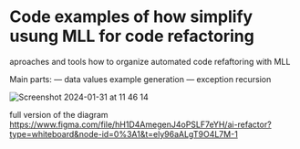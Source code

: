 # Code examples of how simplify usung MLL for code refactoring

aproaches and tools how to organize automated code refaftoring with MLL

Main parts:
— data values example generation
— exception recursion



![Screenshot 2024-01-31 at 11 46 14](https://github.com/williamqo/ai-refactor/assets/155407754/713119b5-36ed-4935-b1eb-096c12ccf76f)


full version of the diagram https://www.figma.com/file/hH1D4AmegenJ4oPSLF7eYH/ai-refactor?type=whiteboard&node-id=0%3A1&t=ely96aALgT9O4L7M-1

